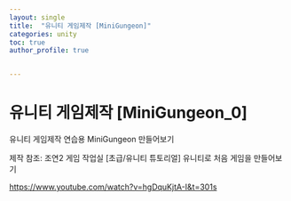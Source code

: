 ```yaml
---
layout: single
title:  "유니티 게임제작 [MiniGungeon]"
categories: unity
toc: true
author_profile: true


---
```


# 유니티 게임제작 [MiniGungeon_0]

유니티 게임제작 연습용 MiniGungeon 만들어보기

제작 참조: 조연2 게임 작업실 [초급/유니티 튜토리얼] 유니티로 처음 게임을 만들어보기

https://www.youtube.com/watch?v=hgDquKjtA-I&t=301s

